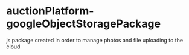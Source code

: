 # auctionPlatform-googleObjectStoragePackage
js package created in order to manage photos and file uploading to the cloud 
